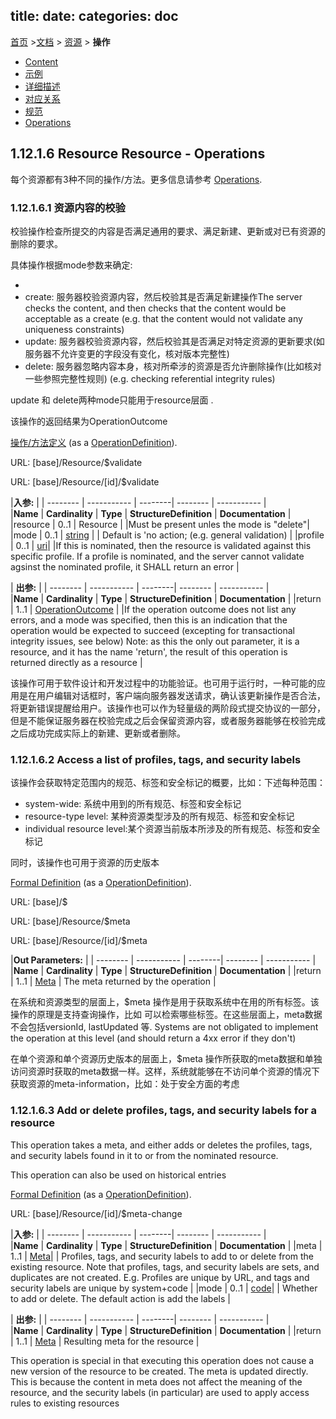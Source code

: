 title: 
date: 
categories: doc
---

[首页](../home/index.html) >[文档](documentation.html) > [资源](resource.html) > **操作**


*   [Content](#)
*   [示例](resource-examples.html)
*   [详细描述](resource-definitions.html)
*   [对应关系](resource-mappings.html)
*   [规范](resource-packages.html)
*   [Operations](resource-operations.html)

## 1.12.1.6  Resource Resource - Operations

每个资源都有3种不同的操作/方法。更多信息请参考 [Operations](operations.html).

###  1.12.1.6.1  资源内容的校验

校验操作检查所提交的内容是否满足通用的要求、满足新建、更新或对已有资源的删除的要求。

具体操作根据mode参数来确定:

*   [missing]: 服务器根据任意的schema、约束规则或其他通用术语规则来校验   
*   create: 服务器校验资源内容，然后校验其是否满足新建操作The server checks the content, and then checks that the content would be acceptable as a create (e.g. that the content would not validate any uniqueness constraints)
*   update: 服务器校验资源内容，然后校验其是否满足对特定资源的更新要求(如服务器不允许变更的字段没有变化，核对版本完整性)
*   delete: 服务器忽略内容本身，核对所牵涉的资源是否允许删除操作(比如核对一些参照完整性规则) (e.g. checking referential integrity rules)

 update 和 delete两种mode只能用于resource层面 .

该操作的返回结果为OperationOutcome

[操作/方法定义](operation-resource-validate.html) (as a [OperationDefinition](operationdefinition.html)).

URL: [base]/Resource/$validate

URL: [base]/Resource/[id]/$validate

|**入参:** |
| -------- | ----------- | --------| -------- | ----------- |  
 |**Name** |   **Cardinality** | **Type** | **StructureDefinition** | **Documentation** | 
 |resource | 0..1 | Resource | |Must be present unles the mode is &quot;delete&quot;|
 |mode | 0..1 | [string](datatypes.html#string) | | Default is 'no action; (e.g. general validation) |
 |profile | 0..1 | [uri](datatypes.html#uri)| |If this is nominated, then the resource is validated against this specific profile. If a profile is nominated, and the server cannot validate agsinst the nominated profile, it SHALL return an error |
 
 | **出参:** |
 | -------- | ----------- | --------| -------- | ----------- |  
 |**Name** | **Cardinality** | **Type** | **StructureDefinition** | **Documentation** | 
 |return | 1..1 | [OperationOutcome](operationoutcome.html) | |If the operation outcome does not list any errors, and a mode was specified, then this is an indication that the operation would be expected to succeed (excepting for transactional integrity issues, see below) Note: as this the only out parameter, it is a resource, and it has the name 'return', the result of this operation is returned directly as a resource |

该操作可用于软件设计和开发过程中的功能验证。也可用于运行时，一种可能的应用是在用户编辑对话框时，客户端向服务器发送请求，确认该更新操作是否合法，将更新错误提醒给用户。该操作也可以作为轻量级的两阶段式提交协议的一部分，但是不能保证服务器在校验完成之后会保留资源内容，或者服务器能够在校验完成之后成功完成实际上的新建、更新或者删除。


### <span class="sectioncount">1.12.1.6.2<a name="1.12.1.6.2"> </a></span> Access a list of profiles, tags, and security labels<a name="meta"> </a>

<p>该操作会获取特定范围内的规范、标签和安全标记的概要，比如：下述每种范围：
	
*   system-wide: 系统中用到的所有规范、标签和安全标记
*   resource-type level: 某种资源类型涉及的所有规范、标签和安全标记
*   individual resource level:某个资源当前版本所涉及的所有规范、标签和安全标记

同时，该操作也可用于资源的历史版本

[Formal Definition](operation-resource-meta.html) (as a [OperationDefinition](operationdefinition.html)).

URL: [base]/$

URL: [base]/Resource/$meta

URL: [base]/Resource/[id]/$meta

 |**Out Parameters:** |
 | -------- | ----------- | --------| -------- | ----------- |   |**Name** | **Cardinality** | **Type** | **StructureDefinition** | **Documentation** | 
 |return | 1..1 | [Meta](resource.html#Meta) | The meta returned by the operation |

在系统和资源类型的层面上，$meta 操作是用于获取系统中在用的所有标签。该操作的原理是支持查询操作，比如 可以检索哪些标签。在这些层面上，meta数据不会包括versionId, lastUpdated 等. Systems are not obligated to implement the operation at this level (and should return a 4xx error if they don't)

在单个资源和单个资源历史版本的层面上，$meta 操作所获取的meta数据和单独访问资源时获取的meta数据一样。这样，系统就能够在不访问单个资源的情况下获取资源的meta-information，比如：处于安全方面的考虑


### <span class="sectioncount">1.12.1.6.3<a name="1.12.1.6.3"> </a></span> Add or delete profiles, tags, and security labels for a resource<a name="meta-change"> </a>

<p>This operation takes a meta, and either adds or deletes the profiles, tags, and security labels found in it to or from the nominated resource.

This operation can also be used on historical entries

[Formal Definition](operation-resource-meta-change.html) (as a [OperationDefinition](operationdefinition.html)).

URL: [base]/Resource/[id]/$meta-change

 |**入参:** |
 | -------- | ----------- | --------| -------- | ----------- |  
 |**Name** | **Cardinality** | **Type** | **StructureDefinition** | **Documentation** | 
 |meta | 1..1 | [Meta](resource.html#Meta)| | Profiles, tags, and security labels to add to or delete from the existing resource. Note that profiles, tags, and security labels are sets, and duplicates are not created. E.g. Profiles are unique by URL, and tags and security labels are unique by system+code | 
 |mode | 0..1 | [code](datatypes.html#code)| |  Whether to add or delete. The default action is add the labels |
 
 | **出参:** |
 | -------- | ----------- | --------| -------- | ----------- |  
 |**Name** | **Cardinality** | **Type** | **StructureDefinition** | **Documentation** | 
 |return | 1..1 | [Meta](resource.html#Meta) |  Resulting meta for the resource |

This operation is special in that executing this operation does not cause a new version of the resource to be created. The meta is updated directly. This is because the content in meta does not affect the meaning of the resource, and the security labels (in particular) are used to apply access rules to existing resources

<p/>

</div>